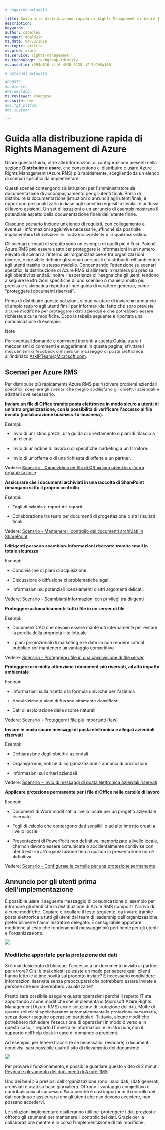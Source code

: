 ```yaml
---
# required metadata

title: Guida alla distribuzione rapida di Rights Management di Azure | Azure RMS
description:
keywords:
author: cabailey
manager: mbaldwin
ms.date: 04/28/2016
ms.topic: article
ms.prod: azure
ms.service: rights-management
ms.technology: techgroup-identity
ms.assetid: c994d616-cff6-4930-9228-a7f7d198a160

# optional metadata

#ROBOTS:
#audience:
#ms.devlang:
ms.reviewer: esaggese
ms.suite: ems
#ms.tgt_pltfrm:
#ms.custom:

---
```


# Guida alla distribuzione rapida di Rights Management di Azure
Usare questa Guida, oltre alle informazioni di configurazione presenti nella sezione **Distribuire e usare**, che consentono di distribuire e usare Azure Rights Management (Azure RMS) più rapidamente, scegliendo da un elenco di scenari specifici da implementare.

Questi scenari contengono sia istruzioni per l'amministratore sia documentazione di accompagnamento per gli utenti finali. Prima di distribuire la documentazione (istruzioni o annunci) agli utenti finali, è opportuno personalizzarla in base agli specifici requisiti aziendali e ai flussi di lavoro esistenti. Un set di istruzioni o un annuncio di esempio mostrano il potenziale aspetto della documentazione finale dell'utente finale.

Ciascuno scenario include un elenco di requisiti, con collegamento a eventuali informazioni aggiuntive necessarie, affinché sia possibile implementare tali soluzioni in modo indipendente e in qualsiasi ordine.

Gli scenari elencati di seguito sono un esempio di quelli più diffusi. Poiché Azure RMS può essere usato per proteggere le informazioni in un numero elevato di scenari all'interno dell'organizzazione e tra organizzazioni diverse, è possibile definire gli scenari personali e distribuirli nell'ambiente e agli utenti tramite lo stesso modello. Concentrando l'attenzione su scenari specifici, la distribuzione di Azure RMS si allineerà in maniera più precisa agli obiettivi aziendali. Inoltre, l'esperienza ci insegna che gli utenti tendono a seguire le istruzioni specifiche di uno scenario n maniera molto più precisa e sistematica rispetto a linee guida di carattere generale, come "proteggere i documenti riservati".

Prima di distribuire queste soluzioni, si può valutare di inviare un annuncio di ampio respiro agli utenti finali per informarli del fatto che sono previste alcune modifiche per proteggere i dati aziendali e che potrebbero essere richieste alcune modifiche. Dopo la tabella seguente è riportata una comunicazione di esempio.

> [!NOTE]
> Per eventuali domande e commenti inerenti a questa Guida, usare i meccanismi di commenti e suggerimenti in questa pagina, sfruttare i meccanismi di feedback o inviare un messaggio di posta elettronica all'indirizzo [AskIPTeam@Microsoft.com](mailto:%20askipteam@microsoft.com?subject=Rapid%20Deployment%20Guide%20feedback).

## Scenari per Azure RMS
Per distribuire più rapidamente Azure RMS per risolvere problemi aziendali specifici, scegliere gli scenari che meglio soddisfano gli obiettivi aziendali e adattarli ove necessario.



**Inviare un file di Office tramite posta elettronica in modo sicuro a utenti di un'altra organizzazione, con la possibilità di verificare l'accesso al file inviato (collaborazione business-to-business).**

Esempi:

- Invio di un listino prezzi, una guida di orientamento o piani di rilascio a un cliente.

- Invio di un ordine di lavoro o di specifiche marketing a un fornitore.

- Invio di un'offerta o di una richiesta di offerta a un partner.

Vedere: [Scenario - Condividere un file di Office con utenti in un'altra organizzazione](scenario-share-office-file-externally.md)

**Assicurare che i documenti archiviati in una raccolta di SharePoint rimangano sotto il proprio controllo**

Esempi:

- Fogli di calcolo e report dei reparti.

- Collaborazione tra team per documenti di progettazione o altri risultati finali

Vedere: [Scenario - Mantenere il controllo dei documenti archiviati in SharePoint](scenario-sharepoint.md)

**I dirigenti possono scambiare informazioni riservate tramite email in totale sicurezza**

Esempi:

- Condivisione di piani di acquisizione.

- Discussione o diffusione di problematiche legali.

- Informazioni su potenziali licenziamenti o altri argomenti delicati.

Vedere: [Scenario - Scambiarsi informazioni con privilegi tra dirigenti](scenario-executives-email.md)

**Proteggere automaticamente tutti i file in un server di file**

Esempi:

- Documenti CAD che devono essere mantenuti internamente per evitare la perdita della proprietà intellettuale

- I piani promozionali di marketing e le date da non rendere note al pubblico per mantenere un vantaggio competitivo

Vedere: [Scenario - Proteggere i file in una condivisione di file server](scenario-fci.md)

**Proteggere con molta attenzione i documenti più riservati, ad alto impatto ambientale**

Esempi:

- Informazioni sulla ricetta o la formula univoche per l'azienda

- Acquisizione o piani di fusione altamente classificati

- Dati di esplorazione delle risorse naturali

Vedere: [Scenario - Proteggere i file più importanti &#40;few&#41;](scenario-secure-most-valuable-files.md)

**Inviare in modo sicuro messaggi di posta elettronica e allegati aziendali riservati**

Esempi:

- Dichiarazione degli obiettivi aziendali

- Organigrammi, notizie di riorganizzazione o annunci di promozioni

- Informazioni sui criteri aziendali

Vedere: [Scenario - Invio di messaggi di posta elettronica aziendali riservati](scenario-company-confidential-email.md)

**Applicare protezione permanente per i file di Office nelle cartelle di lavoro**

Esempi:

- Documenti di Word modificati a livello locale per un progetto aziendale riservato

- Fogli di calcolo che contengono dati sensibili o ad alto impatto creati a livello locale

- Presentazioni di PowerPoint non definitive, memorizzate a livello locale, che non devono essere comunicate o accidentalmente condivise con utenti esterni all'organizzazione fino a quando la presentazione non è definitiva

Vedere: [Scenario - Configurare le cartelle per una protezione permanente](scenario-work-folders.md)




## Annuncio per gli utenti prima dell'implementazione
È possibile usare il seguente messaggio di comunicazione di esempio per informare gli utenti che la distribuzione di Azure RMS comporta l'arrivo di alcune modifiche. Copiare e incollare il testo seguente, da inviare tramite posta elettronica a tutti gli utenti dal team di leadership dell'organizzazione, preferibilmente l'amministratore delegato. È consigliabile apportare modifiche al testo che renderanno il messaggio più pertinente per gli utenti e l'organizzazione.

![](../media/AzRMS_ExampleBanner.png)

### Modifiche apportate per la protezione dei dati
Si è mai desiderato di bloccare l'accesso a un documento inviato ai partner per errore? Ci si è mai chiesti se esiste un modo per sapere quali clienti hanno letto le ultime novità sul prodotto inviate? È necessario condividere informazioni riservate senza preoccuparsi che potrebbero essere inviate a persone che non dovrebbero visualizzarle?

Presto sarà possibile eseguire queste operazioni perché il reparto IT sta apportando alcune modifiche che implementano Microsoft Azure Rights Management (Azure RMS) come soluzione di protezione dei dati. Molte di queste soluzioni applicheranno automaticamente la protezione necessaria, senza dover eseguire operazioni particolari. Tuttavia, alcune modifiche potrebbero richiedere l'esecuzione di operazioni in modo diverso e in questo caso, il reparto IT invierà le informazioni e le istruzioni, con il supporto dell'help desk in caso di domande o problemi.

Ad esempio, per tenere traccia (e se necessario, revocare) i documenti condivisi, sarà possibile usare il sito di rilevamento dei documenti:

![](../media/AzRMS_Tutorial_5_Screenshots.png)

Per provare il funzionamento, è possibile guardare questo video di 2 minuti: [Revoca e rilevamento dei documenti di Azure RMS](https://channel9.msdn.com/Series/Information-Protection/Azure-RMS-Document-Tracking-and-Revocation)

Uno dei beni più preziosi dell'organizzazione sono i suoi dati, i dati generati, archiviati e usati su base giornaliera. Offrono il vantaggio competitivo e contribuiscono al successo. Ecco perché è così importante il controllo dei dati continuo e assicurarsi che gli utenti che non devono accedere, non possano accedervi.

Le soluzioni implementare risulteranno utili per proteggere i dati preziosi e offrono gli strumenti per mantenere il controllo dei dati. Grazie per la collaborazione mentre è in corso l'implementazione di tali modifiche.



<!--HONumber=Apr16_HO3-->


